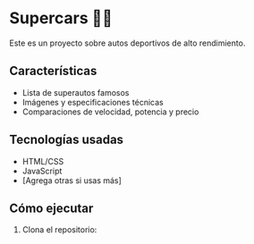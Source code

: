 # Supercars 🚗💨

Este es un proyecto sobre autos deportivos de alto rendimiento.

## Características
- Lista de superautos famosos
- Imágenes y especificaciones técnicas
- Comparaciones de velocidad, potencia y precio

## Tecnologías usadas
- HTML/CSS
- JavaScript
- [Agrega otras si usas más]

## Cómo ejecutar
1. Clona el repositorio:
